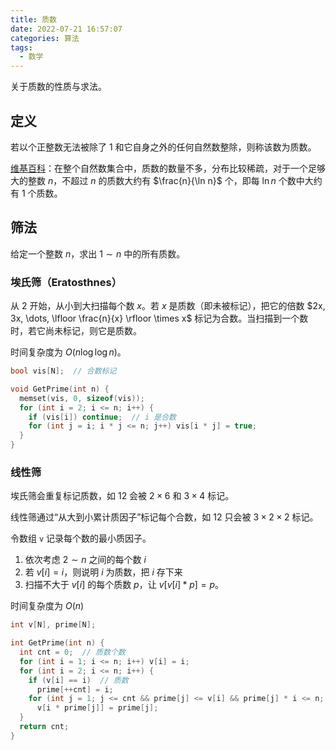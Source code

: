 ```yaml
---
title: 质数
date: 2022-07-21 16:57:07
categories: 算法
tags:
  - 数学
---
```

关于质数的性质与求法。
<!--more-->
## 定义

若以个正整数无法被除了 $1$ 和它自身之外的任何自然数整除，则称该数为质数。

[维基百科](https://zh.wikipedia.org/wiki/%E7%B4%A0%E6%95%B0%E8%AE%A1%E6%95%B0%E5%87%BD%E6%95%B0)：在整个自然数集合中，质数的数量不多，分布比较稀疏，对于一个足够大的整数 $n$，不超过 $n$ 的质数大约有 $\frac{n}{\ln n}$ 个，即每 $\ln n$ 个数中大约有 $1$ 个质数。

## 筛法

给定一个整数 $n$，求出 $1 \sim n$ 中的所有质数。

### 埃氏筛（Eratosthnes）

从 $2$ 开始，从小到大扫描每个数 $x$。若 $x$ 是质数（即未被标记），把它的倍数 $2x, 3x, \dots, \lfloor \frac{n}{x} \rfloor \times x$ 标记为合数。当扫描到一个数时，若它尚未标记，则它是质数。

时间复杂度为 $O(n \log \log n)$。

```cpp
bool vis[N];  // 合数标记

void GetPrime(int n) {
  memset(vis, 0, sizeof(vis));
  for (int i = 2; i <= n; i++) {
    if (vis[i]) continue;  // i 是合数
    for (int j = i; i * j <= n; j++) vis[i * j] = true;
  }
}
```

### 线性筛

埃氏筛会重复标记质数，如 $12$ 会被 $2 \times 6$ 和 $3 \times 4$ 标记。

线性筛通过“从大到小累计质因子”标记每个合数，如 $12$ 只会被 $3 \times 2 \times 2$ 标记。

令数组 `v` 记录每个数的最小质因子。

1. 依次考虑 $2 \sim n$ 之间的每个数 $i$
2. 若 $v[i] = i$，则说明 $i$ 为质数，把 $i$ 存下来
3. 扫描不大于 $v[i]$ 的每个质数 $p$，让 $v[v[i] * p] = p$。

时间复杂度为 $O(n)$

```cpp
int v[N], prime[N];

int GetPrime(int n) {
  int cnt = 0;  // 质数个数
  for (int i = 1; i <= n; i++) v[i] = i;
  for (int i = 2; i <= n; i++) {
    if (v[i] == i)  // 质数
      prime[++cnt] = i;
    for (int j = 1; j <= cnt && prime[j] <= v[i] && prime[j] * i <= n; j++)
      v[i * prime[j]] = prime[j];
  }
  return cnt;
}
```